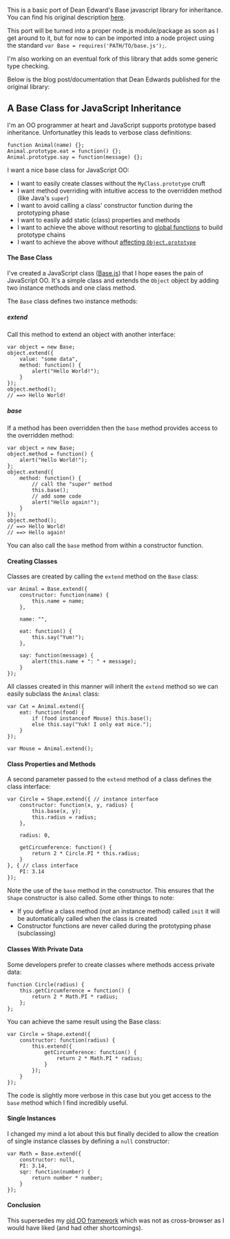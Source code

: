 This is a basic port of Dean Edward's Base javascript library for inheritance. You can find his original description [here](http://dean.edwards.name/weblog/2006/03/base/).

This port will be turned into a proper node.js module/package as soon as I get around to it, but for now to can be imported into a node project using the standard `var Base = requires('PATH/TO/base.js');`.

I'm also working on an eventual fork of this library that adds some generic type checking.

Below is the blog post/documentation that Dean Edwards published for the original library:

## A Base Class for JavaScript Inheritance

I'm an OO programmer at heart and JavaScript supports prototype based
inheritance. Unfortunatley this leads to verbose class definitions:

    
    
    function Animal(name) {};
    Animal.prototype.eat = function() {};
    Animal.prototype.say = function(message) {};
    

I want a nice base class for JavaScript OO:

  * I want to easily create classes without the `MyClass.prototype` cruft
  * I want method overriding with intuitive access to the overridden method (like Java's `super`)
  * I want to avoid calling a class' constructor function during the prototyping phase
  * I want to easily add static (class) properties and methods
  * I want to achieve the above without resorting to [global functions][12] to build prototype chains
  * I want to achieve the above without [affecting `Object.prototype`][13]

   [12]: http://www.sitepoint.com/blogs/2006/01/17/javascript-inheritance/
   [13]: http://erik.eae.net/archives/2005/06/06/22.13.54/

#### The Base Class

I've created a JavaScript class ([Base.js][14]) that I hope eases the pain of
JavaScript OO. It's a simple class and extends the `Object` object by adding
two instance methods and one class method.

   [14]: http://dean.edwards.name/base/Base.js

The `Base` class defines two instance methods:

##### extend

Call this method to extend an object with another interface:

    
    
    var object = new Base;
    object.extend({
    	value: "some data",
    	method: function() {
    		alert("Hello World!");
    	}
    });
    object.method();
    // ==> Hello World!
    

##### base

If a method has been overridden then the `base` method provides access to the
overridden method:

    
    
    var object = new Base;
    object.method = function() {
    	alert("Hello World!");
    };
    object.extend({
    	method: function() {
    		// call the "super" method
    		this.base();
    		// add some code
    		alert("Hello again!");
    	}
    });
    object.method();
    // ==> Hello World!
    // ==> Hello again!
    

You can also call the `base` method from within a constructor function.

#### Creating Classes

Classes are created by calling the `extend` method on the `Base` class:

    
    
    var Animal = Base.extend({
    	constructor: function(name) {
    		this.name = name;
    	},
    	
    	name: "",
    	
    	eat: function() {
    		this.say("Yum!");
    	},
    	
    	say: function(message) {
    		alert(this.name + ": " + message);
    	}
    });
    

All classes created in this manner will inherit the `extend` method so we can
easily subclass the `Animal` class:

    
    
    var Cat = Animal.extend({
    	eat: function(food) {
    		if (food instanceof Mouse) this.base();
    		else this.say("Yuk! I only eat mice.");
    	}
    });
    	
    var Mouse = Animal.extend();
    

#### Class Properties and Methods

A second parameter passed to the `extend` method of a class defines the class
interface:

    
    
    var Circle = Shape.extend({ // instance interface
    	constructor: function(x, y, radius) {
    		this.base(x, y);
    		this.radius = radius;
    	},
    	
    	radius: 0,
    	
    	getCircumference: function() {
    		return 2 * Circle.PI * this.radius;
    	}
    }, { // class interface
    	PI: 3.14
    });
    

Note the use of the `base` method in the constructor. This ensures that the
`Shape` constructor is also called. Some other things to note:

  * If you define a class method (_not_ an instance method) called `init` it will be automatically called when the class is created
  * Constructor functions are never called during the prototyping phase (subclassing)

#### Classes With Private Data

Some developers prefer to create classes where methods access private data:

    
    
    function Circle(radius) {
    	this.getCircumference = function() {
    		return 2 * Math.PI * radius;
    	};
    };
    

You can achieve the same result using the Base class:

    
    
    var Circle = Shape.extend({
    	constructor: function(radius) {
    		this.extend({
    			getCircumference: function() {
    				return 2 * Math.PI * radius;
    			}
    		});
    	}
    });
    

The code is slightly more verbose in this case but you get access to the
`base` method which I find incredibly useful.

#### Single Instances

I changed my mind a lot about this but finally decided to allow the creation
of single instance classes by defining a `null` constructor:

    
    
    var Math = Base.extend({
    	constructor: null,
    	PI: 3.14,
    	sqr: function(number) {
    		return number * number;
    	}
    });
    

#### Conclusion

This supersedes my [old OO framework][15] which was not as cross-browser as I
would have liked (and had other shortcomings).

   [15]: http://dean.edwards.name/common/

